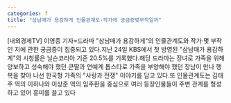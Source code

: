 ```yaml
---
categories: f
title: "삼남매가 용감하게 인물관계도·작가에 궁금증몇부작일까"
---
```

[내외경제TV] 이영종 기자=드라마 "삼남매가 용감하게"의 인물관계도와 작가·몇 부작인 지에 관한 궁금증이 집중되고 있다.지난 24일 KBS에서 첫 방영된 "삼남매가 용감하게"의 시청률은 닐슨코리아 기준 20.5%를 기록했다.해당 드라마는 장녀로 가족을 위해 양보하고 성숙해야 했던 큰딸과 연예계 톱스타로 가족을 부양해야 했던 장남이 만나 행복을 찾아 나선 한국형 가족의 "사랑과 전쟁" 이야기를 담고 있다.또 인물관계도는 김태주 역의 이하나와 이상준 역의 임주환을 중심으로 여러 등장인물들이 주변 관계를 형성하고 있어 흥미를 끌고 있다